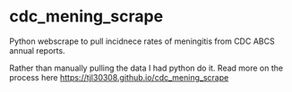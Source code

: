 # cdc_mening_scrape

Python webscrape to pull incidnece rates of meningitis from CDC ABCS annual reports.

Rather than manually pulling the data I had python do it. Read more on the process here https://tjl30308.github.io/cdc_mening_scrape
